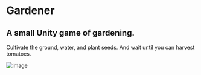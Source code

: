 # Gardener

## A small Unity game of gardening.

Cultivate the ground, water, and plant seeds. And wait until you can harvest tomatoes.

![image](https://user-images.githubusercontent.com/3540940/166126212-6c4b4e57-4164-436a-ab5d-714b876b7653.png)
